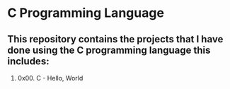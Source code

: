 # C Programming Language

## This repository contains the projects that I have done using the C programming language this includes:

1.  0x00. C - Hello, World
